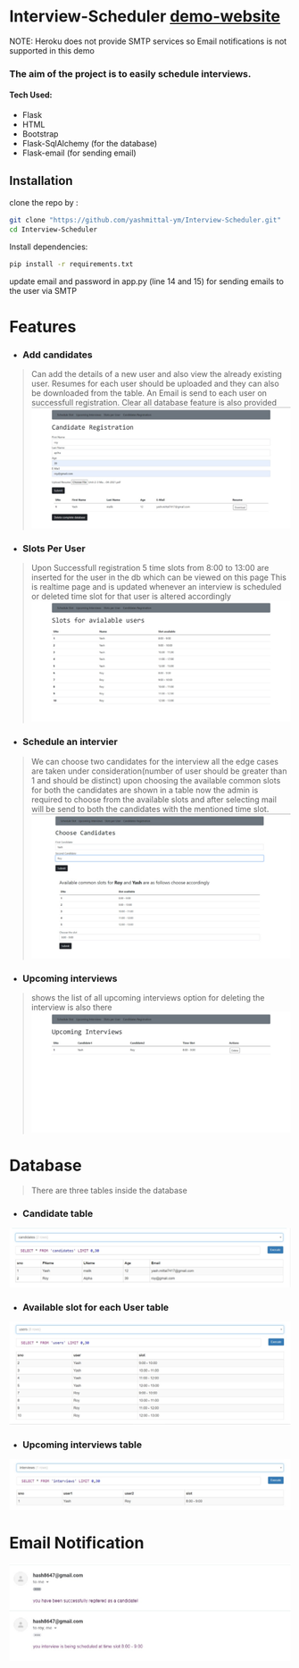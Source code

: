 # Interview-Scheduler [demo-website](https://www.google.com)
NOTE: Heroku does not provide SMTP services so Email notifications is not supported in this demo

### The aim of the project is to easily schedule interviews.


#### Tech Used:
- Flask
- HTML
- Bootstrap
- Flask-SqlAlchemy (for the database)
- Flask-email (for sending email)


## Installation

clone the repo by :
```sh
git clone "https://github.com/yashmittal-ym/Interview-Scheduler.git"
cd Interview-Scheduler
```

Install dependencies: 

```sh
pip install -r requirements.txt
```
update email and password in app.py (line 14 and 15) for sending emails to the user via SMTP 
# Features

- ### Add candidates
>Can add the details of a new user and also view the already existing user.
Resumes for each user should be uploaded and they can also be downloaded from the table.
An Email is send to each user on successfull registration.
Clear all database feature is also provided
![Dashboard](https://github.com/yashmittal-ym/Interview-Scheduler/blob/main/assets/candidateRegistration.jpeg?raw=true)

- ### Slots Per User
>Upon Successfull registration 5 time slots from 8:00 to 13:00 are inserted for the user in the db which can be viewed on this page
>This is realtime page and is updated whenever an interview is scheduled or deleted time slot for that user is altered accordingly
![Dashboard](https://github.com/yashmittal-ym/Interview-Scheduler/blob/main/assets/slots.jpeg?raw=true)

- ### Schedule an intervier
>We can choose two candidates for the interview all the edge cases are taken under consideration(number of user should be greater than 1 and should be distinct) 
>upon choosing the available common slots for both the candidates are shown in a table
>now the admin is required to choose from the available slots and after selecting mail will be send to both the candidates with the mentioned time slot.
![Dashboard](https://github.com/yashmittal-ym/Interview-Scheduler/blob/main/assets/Schedule.jpeg?raw=true)

- ### Upcoming interviews
>shows the list of all upcoming interviews
>option for deleting the interview is also there
![Dashboard](https://github.com/yashmittal-ym/Interview-Scheduler/blob/main/assets/upcoming.jpeg?raw=true)

# Database
> There are three tables inside the database
- ### Candidate table
![](https://github.com/yashmittal-ym/Interview-Scheduler/blob/main/assets/candidate.jpeg?raw=true)

- ### Available slot for each User table
![](https://github.com/yashmittal-ym/Interview-Scheduler/blob/main/assets/user.jpeg?raw=true)

- ### Upcoming interviews table
![](https://github.com/yashmittal-ym/Interview-Scheduler/blob/main/assets/Upcomingdb.jpeg?raw=true)

# Email Notification
![](https://github.com/yashmittal-ym/Interview-Scheduler/blob/main/assets/email.jpeg?raw=true)





